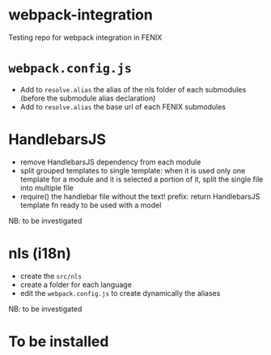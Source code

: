 # webpack-integration
Testing repo for webpack integration in FENIX

# `webpack.config.js`

+ Add to `resolve.alias` the alias of the nls folder of each submodules (before the submodule alias declaration)
+ Add to `resolve.alias` the base url of each FENIX submodules

# HandlebarsJS

+ remove HandlebarsJS dependency from each module
+ split grouped templates to single template: when it is used only one template for a module and it is selected a portion of it, split the single file into multiple file
+ require() the handlebar file without the text! prefix: return HandlebarsJS template fn ready to be used with a model

NB: to be investigated

# nls (i18n)

+ create the `src/nls`
+ create a folder for each language
+ edit the `webpack.config.js` to create dynamically the aliases

NB: to be investigated

# To be installed